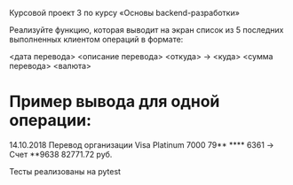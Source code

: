 Курсовой проект 3 по курсу «Основы backend-разработки»

Реализуйте функцию, которая выводит на экран список из 5 
последних выполненных клиентом операций в формате:

<дата перевода> <описание перевода>
<откуда> -> <куда>
<сумма перевода> <валюта>

# Пример вывода для одной операции:
14.10.2018 Перевод организации
Visa Platinum 7000 79** **** 6361 -> Счет **9638
82771.72 руб.

Тесты реализованы на pytest